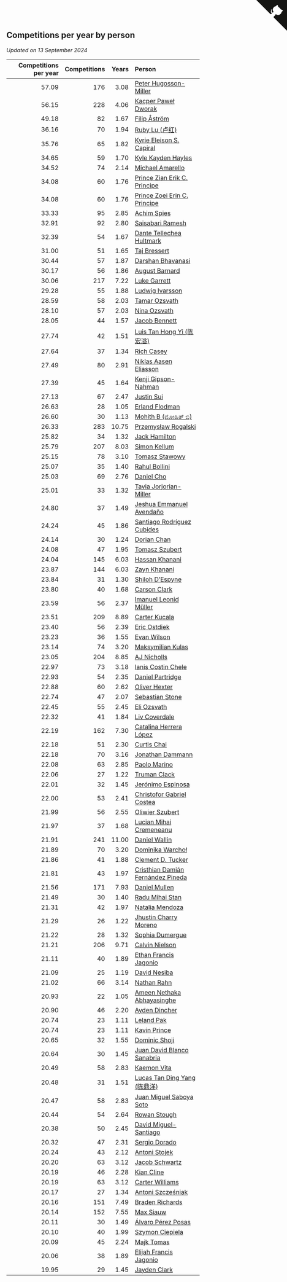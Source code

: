 ## Competitions per year by person

*Updated on 13 September 2024*

| Competitions per year | Competitions | Years | Person |
| ---: | ---: | ---: | :--- |
| 57.09 | 176 | 3.08 | [Peter Hugosson-Miller](https://www.worldcubeassociation.org/persons/2021HUGO01) |
| 56.15 | 228 | 4.06 | [Kacper Paweł Dworak](https://www.worldcubeassociation.org/persons/2020DWOR01) |
| 49.18 | 82 | 1.67 | [Filip Åström](https://www.worldcubeassociation.org/persons/2023ASTR01) |
| 36.16 | 70 | 1.94 | [Ruby Lu (卢红)](https://www.worldcubeassociation.org/persons/2022LURU01) |
| 35.76 | 65 | 1.82 | [Kyrie Eleison S. Capiral](https://www.worldcubeassociation.org/persons/2022CAPI02) |
| 34.65 | 59 | 1.70 | [Kyle Kayden Hayles](https://www.worldcubeassociation.org/persons/2022HAYL02) |
| 34.52 | 74 | 2.14 | [Michael Amarello](https://www.worldcubeassociation.org/persons/2022AMAR09) |
| 34.08 | 60 | 1.76 | [Prince Zian Erik C. Principe](https://www.worldcubeassociation.org/persons/2022PRIN08) |
| 34.08 | 60 | 1.76 | [Prince Zoei Erin C. Principe](https://www.worldcubeassociation.org/persons/2022PRIN09) |
| 33.33 | 95 | 2.85 | [Achim Spies](https://www.worldcubeassociation.org/persons/2021SPIE01) |
| 32.91 | 92 | 2.80 | [Saisabari Ramesh](https://www.worldcubeassociation.org/persons/2021RAME01) |
| 32.39 | 54 | 1.67 | [Dante Tellechea Hultmark](https://www.worldcubeassociation.org/persons/2023HULT01) |
| 31.00 | 51 | 1.65 | [Taj Bressert](https://www.worldcubeassociation.org/persons/2023BRES01) |
| 30.44 | 57 | 1.87 | [Darshan Bhavanasi](https://www.worldcubeassociation.org/persons/2022BHAV01) |
| 30.17 | 56 | 1.86 | [August Barnard](https://www.worldcubeassociation.org/persons/2022BARN21) |
| 30.06 | 217 | 7.22 | [Luke Garrett](https://www.worldcubeassociation.org/persons/2017GARR05) |
| 29.28 | 55 | 1.88 | [Ludwig Ivarsson](https://www.worldcubeassociation.org/persons/2022IVAR01) |
| 28.59 | 58 | 2.03 | [Tamar Ozsvath](https://www.worldcubeassociation.org/persons/2022OZSV04) |
| 28.10 | 57 | 2.03 | [Nina Ozsvath](https://www.worldcubeassociation.org/persons/2022OZSV03) |
| 28.05 | 44 | 1.57 | [Jacob Bennett](https://www.worldcubeassociation.org/persons/2023BENN04) |
| 27.74 | 42 | 1.51 | [Luis Tan Hong Yi (陈宏溢)](https://www.worldcubeassociation.org/persons/2023YILU01) |
| 27.64 | 37 | 1.34 | [Rich Casey](https://www.worldcubeassociation.org/persons/2023CASE06) |
| 27.49 | 80 | 2.91 | [Niklas Aasen Eliasson](https://www.worldcubeassociation.org/persons/2021ELIA01) |
| 27.39 | 45 | 1.64 | [Kenji Gipson-Nahman](https://www.worldcubeassociation.org/persons/2023GIPS01) |
| 27.13 | 67 | 2.47 | [Justin Sui](https://www.worldcubeassociation.org/persons/2022SUIJ01) |
| 26.63 | 28 | 1.05 | [Erland Flodman](https://www.worldcubeassociation.org/persons/2023FLOD01) |
| 26.60 | 30 | 1.13 | [Mohith B (ಮೋಹಿತ್ ಬಿ)](https://www.worldcubeassociation.org/persons/2023BMOH01) |
| 26.33 | 283 | 10.75 | [Przemysław Rogalski](https://www.worldcubeassociation.org/persons/2013ROGA02) |
| 25.82 | 34 | 1.32 | [Jack Hamilton](https://www.worldcubeassociation.org/persons/2023HAMI08) |
| 25.79 | 207 | 8.03 | [Simon Kellum](https://www.worldcubeassociation.org/persons/2016KELL12) |
| 25.15 | 78 | 3.10 | [Tomasz Stawowy](https://www.worldcubeassociation.org/persons/2021STAW01) |
| 25.07 | 35 | 1.40 | [Rahul Bollini](https://www.worldcubeassociation.org/persons/2023BOLL01) |
| 25.03 | 69 | 2.76 | [Daniel Cho](https://www.worldcubeassociation.org/persons/2021CHOD01) |
| 25.01 | 33 | 1.32 | [Tavia Jorjorian-Miller](https://www.worldcubeassociation.org/persons/2023JORJ01) |
| 24.80 | 37 | 1.49 | [Jeshua Emmanuel Avendaño](https://www.worldcubeassociation.org/persons/2023AVEN01) |
| 24.24 | 45 | 1.86 | [Santiago Rodríguez Cubides](https://www.worldcubeassociation.org/persons/2022CUBI01) |
| 24.14 | 30 | 1.24 | [Dorian Chan](https://www.worldcubeassociation.org/persons/2023DORI01) |
| 24.08 | 47 | 1.95 | [Tomasz Szubert](https://www.worldcubeassociation.org/persons/2022SZUB02) |
| 24.04 | 145 | 6.03 | [Hassan Khanani](https://www.worldcubeassociation.org/persons/2018KHAN26) |
| 23.87 | 144 | 6.03 | [Zayn Khanani](https://www.worldcubeassociation.org/persons/2018KHAN28) |
| 23.84 | 31 | 1.30 | [Shiloh D’Espyne](https://www.worldcubeassociation.org/persons/2023DESP01) |
| 23.80 | 40 | 1.68 | [Carson Clark](https://www.worldcubeassociation.org/persons/2023CLAR02) |
| 23.59 | 56 | 2.37 | [Imanuel Leonid Müller](https://www.worldcubeassociation.org/persons/2022MULL02) |
| 23.51 | 209 | 8.89 | [Carter Kucala](https://www.worldcubeassociation.org/persons/2015KUCA01) |
| 23.40 | 56 | 2.39 | [Eric Ostdiek](https://www.worldcubeassociation.org/persons/2022OSTD01) |
| 23.23 | 36 | 1.55 | [Evan Wilson](https://www.worldcubeassociation.org/persons/2023WILS11) |
| 23.14 | 74 | 3.20 | [Maksymilian Kulas](https://www.worldcubeassociation.org/persons/2021KULA02) |
| 23.05 | 204 | 8.85 | [AJ Nicholls](https://www.worldcubeassociation.org/persons/2015NICH04) |
| 22.97 | 73 | 3.18 | [Ianis Costin Chele](https://www.worldcubeassociation.org/persons/2021CHEL01) |
| 22.93 | 54 | 2.35 | [Daniel Partridge](https://www.worldcubeassociation.org/persons/2022PART02) |
| 22.88 | 60 | 2.62 | [Oliver Hexter](https://www.worldcubeassociation.org/persons/2022HEXT01) |
| 22.74 | 47 | 2.07 | [Sebastian Stone](https://www.worldcubeassociation.org/persons/2022STON09) |
| 22.45 | 55 | 2.45 | [Eli Ozsvath](https://www.worldcubeassociation.org/persons/2022OZSV01) |
| 22.32 | 41 | 1.84 | [Liv Coverdale](https://www.worldcubeassociation.org/persons/2022COVE02) |
| 22.19 | 162 | 7.30 | [Catalina Herrera López](https://www.worldcubeassociation.org/persons/2017LOPE31) |
| 22.18 | 51 | 2.30 | [Curtis Chai](https://www.worldcubeassociation.org/persons/2022CHAI02) |
| 22.18 | 70 | 3.16 | [Jonathan Dammann](https://www.worldcubeassociation.org/persons/2021DAMM01) |
| 22.08 | 63 | 2.85 | [Paolo Marino](https://www.worldcubeassociation.org/persons/2021MARI04) |
| 22.06 | 27 | 1.22 | [Truman Clack](https://www.worldcubeassociation.org/persons/2023CLAC02) |
| 22.01 | 32 | 1.45 | [Jerónimo Espinosa](https://www.worldcubeassociation.org/persons/2023ESPI07) |
| 22.00 | 53 | 2.41 | [Christofor Gabriel Costea](https://www.worldcubeassociation.org/persons/2022COST03) |
| 21.99 | 56 | 2.55 | [Oliwier Szubert](https://www.worldcubeassociation.org/persons/2022SZUB01) |
| 21.97 | 37 | 1.68 | [Lucian Mihai Cremeneanu](https://www.worldcubeassociation.org/persons/2023CREM01) |
| 21.91 | 241 | 11.00 | [Daniel Wallin](https://www.worldcubeassociation.org/persons/2013WALL03) |
| 21.89 | 70 | 3.20 | [Dominika Warchoł](https://www.worldcubeassociation.org/persons/2021WARC01) |
| 21.86 | 41 | 1.88 | [Clement D. Tucker](https://www.worldcubeassociation.org/persons/2022TUCK09) |
| 21.81 | 43 | 1.97 | [Cristhian Damián Fernández Pineda](https://www.worldcubeassociation.org/persons/2022PINE05) |
| 21.56 | 171 | 7.93 | [Daniel Mullen](https://www.worldcubeassociation.org/persons/2016MULL04) |
| 21.49 | 30 | 1.40 | [Radu Mihai Stan](https://www.worldcubeassociation.org/persons/2023STAN09) |
| 21.31 | 42 | 1.97 | [Natalia Mendoza](https://www.worldcubeassociation.org/persons/2022MEND24) |
| 21.29 | 26 | 1.22 | [Jhustin Charry Moreno](https://www.worldcubeassociation.org/persons/2023MORE20) |
| 21.22 | 28 | 1.32 | [Sophia Dumergue](https://www.worldcubeassociation.org/persons/2023DUME02) |
| 21.21 | 206 | 9.71 | [Calvin Nielson](https://www.worldcubeassociation.org/persons/2014NIEL03) |
| 21.11 | 40 | 1.89 | [Ethan Francis Jagonio](https://www.worldcubeassociation.org/persons/2022JAGO03) |
| 21.09 | 25 | 1.19 | [David Nesiba](https://www.worldcubeassociation.org/persons/2023NESI01) |
| 21.02 | 66 | 3.14 | [Nathan Rahn](https://www.worldcubeassociation.org/persons/2021RAHN01) |
| 20.93 | 22 | 1.05 | [Ameen Nethaka Abhayasinghe](https://www.worldcubeassociation.org/persons/2023ABHA02) |
| 20.90 | 46 | 2.20 | [Ayden Dincher](https://www.worldcubeassociation.org/persons/2022DINC01) |
| 20.74 | 23 | 1.11 | [Leland Pak](https://www.worldcubeassociation.org/persons/2023PAKL02) |
| 20.74 | 23 | 1.11 | [Kavin Prince](https://www.worldcubeassociation.org/persons/2023PRIN02) |
| 20.65 | 32 | 1.55 | [Dominic Shoji](https://www.worldcubeassociation.org/persons/2023SHOJ01) |
| 20.64 | 30 | 1.45 | [Juan David Blanco Sanabria](https://www.worldcubeassociation.org/persons/2023SANA04) |
| 20.49 | 58 | 2.83 | [Kaemon Vita](https://www.worldcubeassociation.org/persons/2021VITA01) |
| 20.48 | 31 | 1.51 | [Lucas Tan Ding Yang (陈鼎洋)](https://www.worldcubeassociation.org/persons/2023YANG10) |
| 20.47 | 58 | 2.83 | [Juan Miguel Saboya Soto](https://www.worldcubeassociation.org/persons/2021SOTO01) |
| 20.44 | 54 | 2.64 | [Rowan Stough](https://www.worldcubeassociation.org/persons/2022STOU01) |
| 20.38 | 50 | 2.45 | [David Miguel-Santiago](https://www.worldcubeassociation.org/persons/2022MIGU02) |
| 20.32 | 47 | 2.31 | [Sergio Dorado](https://www.worldcubeassociation.org/persons/2022CORR05) |
| 20.24 | 43 | 2.12 | [Antoni Stojek](https://www.worldcubeassociation.org/persons/2022STOJ03) |
| 20.20 | 63 | 3.12 | [Jacob Schwartz](https://www.worldcubeassociation.org/persons/2021SCHW01) |
| 20.19 | 46 | 2.28 | [Kian Cline](https://www.worldcubeassociation.org/persons/2022CLIN01) |
| 20.19 | 63 | 3.12 | [Carter Williams](https://www.worldcubeassociation.org/persons/2021WILL06) |
| 20.17 | 27 | 1.34 | [Antoni Szcześniak](https://www.worldcubeassociation.org/persons/2023SZCZ04) |
| 20.16 | 151 | 7.49 | [Braden Richards](https://www.worldcubeassociation.org/persons/2017RICH02) |
| 20.14 | 152 | 7.55 | [Max Siauw](https://www.worldcubeassociation.org/persons/2017SIAU02) |
| 20.11 | 30 | 1.49 | [Álvaro Pérez Posas](https://www.worldcubeassociation.org/persons/2023POSA01) |
| 20.10 | 40 | 1.99 | [Szymon Ciepiela](https://www.worldcubeassociation.org/persons/2022CIEP01) |
| 20.09 | 45 | 2.24 | [Majk Tomas](https://www.worldcubeassociation.org/persons/2022TOMA05) |
| 20.06 | 38 | 1.89 | [Elijah Francis Jagonio](https://www.worldcubeassociation.org/persons/2022JAGO02) |
| 19.95 | 29 | 1.45 | [Jayden Clark](https://www.worldcubeassociation.org/persons/2023CLAR13) |


<a href="https://github.com/jonatanklosko/wca_statistics" class="github-corner" aria-label="View source on Github"><svg width="80" height="80" viewBox="0 0 250 250" style="fill:#151513; color:#fff; position: absolute; top: 0; border: 0; right: 0;" aria-hidden="true"><path d="M0,0 L115,115 L130,115 L142,142 L250,250 L250,0 Z"></path><path d="M128.3,109.0 C113.8,99.7 119.0,89.6 119.0,89.6 C122.0,82.7 120.5,78.6 120.5,78.6 C119.2,72.0 123.4,76.3 123.4,76.3 C127.3,80.9 125.5,87.3 125.5,87.3 C122.9,97.6 130.6,101.9 134.4,103.2" fill="currentColor" style="transform-origin: 130px 106px;" class="octo-arm"></path><path d="M115.0,115.0 C114.9,115.1 118.7,116.5 119.8,115.4 L133.7,101.6 C136.9,99.2 139.9,98.4 142.2,98.6 C133.8,88.0 127.5,74.4 143.8,58.0 C148.5,53.4 154.0,51.2 159.7,51.0 C160.3,49.4 163.2,43.6 171.4,40.1 C171.4,40.1 176.1,42.5 178.8,56.2 C183.1,58.6 187.2,61.8 190.9,65.4 C194.5,69.0 197.7,73.2 200.1,77.6 C213.8,80.2 216.3,84.9 216.3,84.9 C212.7,93.1 206.9,96.0 205.4,96.6 C205.1,102.4 203.0,107.8 198.3,112.5 C181.9,128.9 168.3,122.5 157.7,114.1 C157.9,116.9 156.7,120.9 152.7,124.9 L141.0,136.5 C139.8,137.7 141.6,141.9 141.8,141.8 Z" fill="currentColor" class="octo-body"></path></svg></a><style>.github-corner:hover .octo-arm{animation:octocat-wave 560ms ease-in-out}@keyframes octocat-wave{0%,100%{transform:rotate(0)}20%,60%{transform:rotate(-25deg)}40%,80%{transform:rotate(10deg)}}@media (max-width:500px){.github-corner:hover .octo-arm{animation:none}.github-corner .octo-arm{animation:octocat-wave 560ms ease-in-out}}</style>
